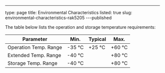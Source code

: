 ---
type: page
title: Environmental Characteristics
listed: true
slug: environmental-characteristics-rak5205
---published

The table below lists the operation and storage temperature requirements: 

| **Parameter** | **Min.** | **Typical** | **Max.** | 
| ---- | ---- | ---- | ---- | 
| Operation Temp. Range | -35 °C | +25 °C | +60 °C | 
| Extended Temp. Range | -40 °C |  | +80 °C | 
| Storage Temp. Range | -40 °C |  | +80 °C | 


